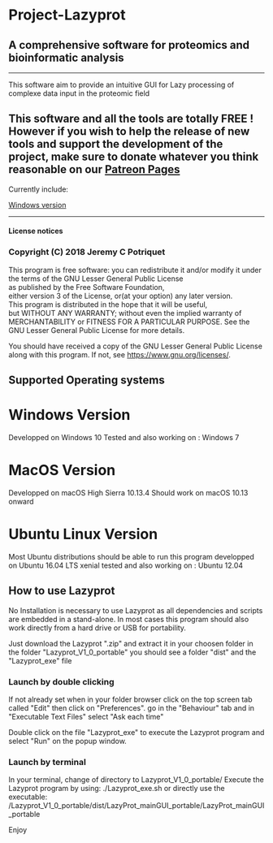 # Project-Lazyprot
## A comprehensive software for proteomics and bioinformatic analysis

-----------------------------------------------------------------------------                               

This software aim to provide an intuitive GUI for Lazy processing of complexe data input in the proteomic field

## This software and all the tools are totally FREE ! However if you wish to help the release of new tools and support the development of the project, make sure to donate whatever you think reasonable on our [Patreon Pages](https://www.patreon.com/Project_Lazyprot) ##

Currently include:

[Windows version](../../../releases)

                                                                           
-----------------------------------------------------------------------------
#### License notices

### Copyright (C) 2018 Jeremy C Potriquet                                
This program is free software: you can redistribute it and/or modify 
it under the terms of the GNU Lesser General Public License         
as published by the Free Software Foundation,                       
either version 3 of the License, or(at your option) any later version.                                                                                                   
This program is distributed in the hope that it will be useful,      
but WITHOUT ANY WARRANTY; without even the implied warranty of      
MERCHANTABILITY or FITNESS FOR A PARTICULAR PURPOSE.  See the       
GNU Lesser General Public License for more details.              
                                                                          
You should have received a copy of the GNU Lesser General Public License
along with this program.  If not, see <https://www.gnu.org/licenses/>.  



## Supported Operating systems ##
# Windows Version #
Developped on Windows 10
Tested and also working on : Windows 7
# MacOS Version #
Developped on macOS High Sierra 10.13.4
Should work on macOS 10.13 onward
# Ubuntu Linux Version #
Most Ubuntu distributions should be able to run this program
developped on Ubuntu 16.04 LTS  xenial
tested and also working on : Ubuntu 12.04

## How to use Lazyprot ##

No Installation is necessary to use Lazyprot as all dependencies and
scripts are embedded in a stand-alone.
In most cases this program should also work directly from a hard drive or USB
for portability.

Just download the Lazyprot ".zip" and extract it in your choosen folder
in the folder "Lazyprot_V1_0_portable" you should see a folder "dist"
and the "Lazyprot_exe" file

### Launch by double clicking ###
If not already set when in your folder browser click on the top screen tab
called "Edit" then click on "Preferences". go in the "Behaviour" tab and
in "Executable Text Files" select "Ask each time"

Double click on the file "Lazyprot_exe" to execute the Lazyprot program
and select "Run" on the popup window.

### Launch by terminal ###
In your terminal, change of directory to Lazyprot_V1_0_portable/
Execute the Lazyprot program by using:
./Lazyprot_exe.sh
or directly use the executable:
/Lazyprot_V1_0_portable/dist/LazyProt_mainGUI_portable/LazyProt_mainGUI_portable

Enjoy
